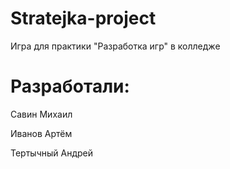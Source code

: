 # Stratejka-project
Игра для практики "Разработка игр" в колледже

# Разработали:

Савин Михаил

Иванов Артём

Тертычный Андрей
